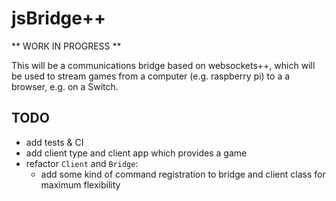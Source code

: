 # jsBridge++

** WORK IN PROGRESS ** 

This will be a communications bridge based on websockets++, which will be used to stream games
from a computer (e.g. raspberry pi) to a a browser, e.g. on a Switch.

## TODO
* add tests & CI
* add client type and client app which provides a game
* refactor `Client` and `Bridge`:
    * add some kind of command registration to bridge and client class for maximum flexibility